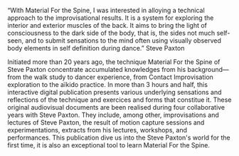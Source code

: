“With Material For the Spine, I was interested in alloying a technical approach to the improvisational results. It is a system for exploring the interior and exterior muscles of the back. It aims to bring the light of consciousness to the dark side of the body, that is, the sides not much self-seen, and to submit sensations to the mind often using visually observed body elements in self definition during dance.” Steve Paxton

Initiated more than 20 years ago, the technique Material For the Spine of Steve Paxton concentrate accumulated knowledges from his background—from the walk study to dancer experience, from Contact Improvisation exploration to the aïkido practice. In more than 3 hours and half, this interactive digital publication presents various underlying sensations and reflections of the technique and exercices and forms that constitue it. These original audiovisual documents are been realised during four collaborative years with Steve Paxton. They include, among other, improvisations and lectures of Steve Paxton, the result of motion capture sessions and experimentations, extracts from his lectures, workshops, and performances. This publication dive us into the Steve Paxton's world for the first time, it is also an exceptional tool to learn Material For the Spine. 
